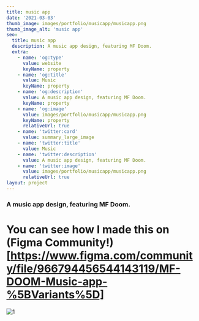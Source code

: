 ```yaml
---
title: music app
date: '2021-03-03'
thumb_image: images/portfolio/musicapp/musicapp.png
thumb_image_alt: 'music app'
seo:
  title: music app
  description: A music app design, featuring MF Doom.
  extra:
    - name: 'og:type'
      value: website
      keyName: property
    - name: 'og:title'
      value: Music
      keyName: property
    - name: 'og:description'
      value: A music app design, featuring MF Doom.
      keyName: property
    - name: 'og:image'
      value: images/portfolio/musicapp/musicapp.png
      keyName: property
      relativeUrl: true
    - name: 'twitter:card'
      value: summary_large_image
    - name: 'twitter:title'
      value: Music
    - name: 'twitter:description'
      value: A music app design, featuring MF Doom.
    - name: 'twitter:image'
      value: images/portfolio/musicapp/musicapp.png
      relativeUrl: true
layout: project
---
```

### A music app design, featuring MF Doom.

# You can see how I made this on (Figma Community!)[https://www.figma.com/community/file/966794456544143119/MF-DOOM-Music-app-%5BVariants%5D] 
![1](/images/portfolio/musicapp/musicapp.png)
